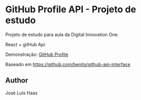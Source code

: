 # GitHub Profile API - Projeto de estudo

Projeto de estudo para aula da Digital Innovation One.

React + gitHub Api

Demonstração: [GitHub Profile](https://zecazeco.github.io/github-profile-estudo/)


Baseado em https://github.com/benits/github-api-interface

## Author
José Luís Haas